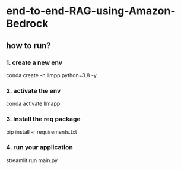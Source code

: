 # end-to-end-RAG-using-Amazon-Bedrock

## how to run?

### 1. create a new env
conda create -n llmpp python=3.8 -y

### 2. activate the env
conda activate llmapp
### 3. Install the req package
pip install  -r requirements.txt

### 4. run your application

streamlit run main.py

